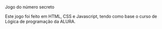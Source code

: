 Jogo do número secreto

Este jogo foi feito em HTML, CSS e Javascript, tendo como base o curso de Lógica de programação
da ALURA.
